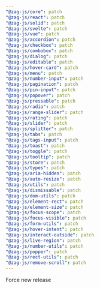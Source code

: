 ```yaml
---
"@zag-js/core": patch
"@zag-js/react": patch
"@zag-js/solid": patch
"@zag-js/svelte": patch
"@zag-js/vue": patch
"@zag-js/accordion": patch
"@zag-js/checkbox": patch
"@zag-js/combobox": patch
"@zag-js/dialog": patch
"@zag-js/editable": patch
"@zag-js/hover-card": patch
"@zag-js/menu": patch
"@zag-js/number-input": patch
"@zag-js/pagination": patch
"@zag-js/pin-input": patch
"@zag-js/popover": patch
"@zag-js/pressable": patch
"@zag-js/radio": patch
"@zag-js/range-slider": patch
"@zag-js/rating": patch
"@zag-js/slider": patch
"@zag-js/splitter": patch
"@zag-js/tabs": patch
"@zag-js/tags-input": patch
"@zag-js/toast": patch
"@zag-js/toggle": patch
"@zag-js/tooltip": patch
"@zag-js/store": patch
"@zag-js/types": patch
"@zag-js/aria-hidden": patch
"@zag-js/auto-resize": patch
"@zag-js/utils": patch
"@zag-js/dismissable": patch
"@zag-js/dom-utils": patch
"@zag-js/element-rect": patch
"@zag-js/element-size": patch
"@zag-js/focus-scope": patch
"@zag-js/focus-visible": patch
"@zag-js/form-utils": patch
"@zag-js/hover-intent": patch
"@zag-js/interact-outside": patch
"@zag-js/live-region": patch
"@zag-js/number-utils": patch
"@zag-js/popper": patch
"@zag-js/rect-utils": patch
"@zag-js/remove-scroll": patch
---
```


Force new release
